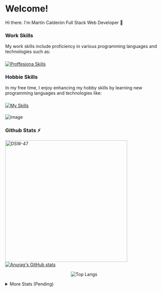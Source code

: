 # Welcome!
Hi there. I'm Martín Calderón Full Stack Web Developer 👋

### Work Skills
My work skills include proficiency in various programming languages and technologies such as:
###
[![Proffesiona Skills](https://skillicons.dev/icons?i=laravel,react,nodejs,vuejs,wordpress,js,php,bootstrap,css,html,mysql,figma,xd,vscode)](https://skillicons.dev)
### Hobbie Skills
In my free time, I enjoy enhancing my hobby skills by learning new programming languages and technologies like:
###
[![My Skills](https://skillicons.dev/icons?i=electron,java,cs,cpp,unity)](https://skillicons.dev)
####
![image](https://github.com/DSW-47/DSW-47/assets/71650407/fb8786db-86cd-4477-b566-4eff8a47f68a)


### Github Stats ⚡
<p align=center>
  <!-- stats -->
  <div align=left>
    <a href="https://github.com/DSW-47" title="Go to Source">
      <img align="left" width=390 src="https://github-readme-streak-stats.herokuapp.com/?user=DSW-47&show_icons=true&theme=radical&hide_border=true&pretty=true" alt="DSW-47" />


        
  </a>
  <div aling=right>
  <a href="https://github.com/DSW-47" title="Go to Source">

![Anurag's GitHub stats](https://github-readme-stats.vercel.app/api?username=dsw-47\&bg_color=30,e96443,904e95\&title_color=fff\&text_color=fff&hide_border=true&pretty=true&rank_icon=github)

   
  </a>
  
  </div>
  <div align=center>
    <!-- Languages -->
   
![Top Langs](https://github-readme-stats.vercel.app/api/top-langs/?username=DSW-47\&layout=donut-vertical&show_icons=true&theme=radical&hide_border=true&pretty=true)



  </div>


</p>




<details>
  <summary>More Stats (Pending)</summary>
  <a href="https://github.com/DSW-47" title="Go to Source">
    <img align="center" width=390 src="https://github-readme-stats.vercel.app/api?username=DSW-47&show_icons=true&theme=radical&hide_border=true&pretty=true" alt="=DSW-47" /> 
  </a>
  <a href="https://github.com/DSW-47" title="Go to Source">
    <img align="center" width=390 src="https://github-readme-stats.vercel.app/api?username=dsw-47&rank_icon=percentile" alt="=DSW-47" /> 
  </a>

  ![Top Langs](https://github-readme-stats.vercel.app/api/top-langs/?username=dsw-47\&layout=compact&show_icons=true&theme=radical&hide_border=true&pretty=true)

  
  <!-- Repo -->
<div align=center>
    <a href="https://github.com/DSW-47" title="Go to Source">
      <img align="center" width=390 src="https://github-readme-stats.vercel.app/api/pin/?username=DSW-47&repo=DSW-47&show_owner=true&show_icons=true&theme=radical&hide_border=true&pretty=true" alt="=DSW-47" /> 
    </a>
</div>

<br>

<!-- wakatime big -->
![Harlok's wakatime stats](https://github-readme-stats.vercel.app/api/wakatime?username=dsw47&show_icons=true&theme=radical&hide_border=true&pretty=true)


<!-- visit counts -->

<div align=left>
  <a href="https://github.com/DSW-47">
    <img src="https://visitcount.itsvg.in/api?id=DSW-47&label=Profile%20Views&color=0" />
  </a>
</div>

<!--- wakatime small -->
<a href="https://wakatime.com/@25b1393c-7659-477a-b6de-4da0492e782b"><img src="https://wakatime.com/badge/user/25b1393c-7659-477a-b6de-4da0492e782b.svg" alt="Total time coded since Aug 15 2023" /></a>
</details>



<!--
**DSW-47/DSW-47** is a ✨ _special_ ✨ repository because its `README.md` (this file) appears on your GitHub profile.

Here are some ideas to get you started:

- 🔭 I’m currently working on ...
- 🌱 I’m currently learning ...
- 👯 I’m looking to collaborate on ...
- 🤔 I’m looking for help with ...
- 💬 Ask me about ...
- 📫 How to reach me: ...
- 😄 Pronouns: ...
- ⚡ Fun fact: ...
-->
